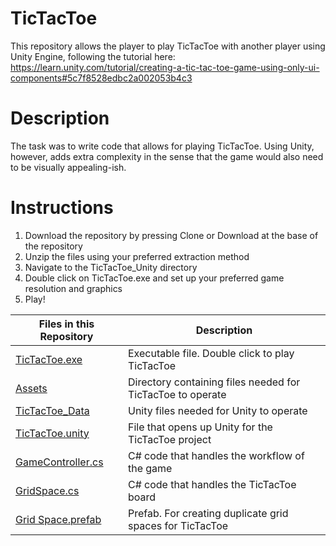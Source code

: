 # TicTacToe

This repository allows the player to play TicTacToe with another player using Unity Engine, following the tutorial here: https://learn.unity.com/tutorial/creating-a-tic-tac-toe-game-using-only-ui-components#5c7f8528edbc2a002053b4c3

# Description

The task was to write code that allows for playing TicTacToe. Using Unity, however, adds extra complexity in the sense that the game would also need to be visually appealing-ish.

# Instructions
1. Download the repository by pressing Clone or Download at the base of the repository
2. Unzip the files using your preferred extraction method
3. Navigate to the TicTacToe_Unity directory
4. Double click on TicTacToe.exe and set up your preferred game resolution and graphics
5. Play!

| Files in this Repository | Description |
| --- | --- |
| [TicTacToe.exe](https://github.com/nhlshstr/tic_tac_toe_java/blob/Unity-Branch/TicTacToe_Unity/TicTacToe.exe) | Executable file. Double click to play TicTacToe |
| [Assets](https://github.com/nhlshstr/tic_tac_toe_java/tree/Unity-Branch/TicTacToe_Unity/Assets) | Directory containing files needed for TicTacToe to operate |
| [TicTacToe_Data](https://github.com/nhlshstr/tic_tac_toe_java/tree/Unity-Branch/TicTacToe_Unity/TicTacToe_Data) | Unity files needed for Unity to operate |
| [TicTacToe.unity](https://github.com/nhlshstr/tic_tac_toe_java/blob/Unity-Branch/TicTacToe_Unity/Assets/TicTacToe.unity) | File that opens up Unity for the TicTacToe project |
| [GameController.cs](https://github.com/nhlshstr/tic_tac_toe_java/blob/Unity-Branch/TicTacToe_Unity/Assets/Scripts/GameController.cs) | C# code that handles the workflow of the game |
| [GridSpace.cs](https://github.com/nhlshstr/tic_tac_toe_java/blob/Unity-Branch/TicTacToe_Unity/Assets/Scripts/GridSpace.cs) | C# code that handles the TicTacToe board |
| [Grid Space.prefab](https://github.com/nhlshstr/tic_tac_toe_java/blob/Unity-Branch/TicTacToe_Unity/Assets/Prefabs/Grid%20Space.prefab) | Prefab. For creating duplicate grid spaces for TicTacToe |
